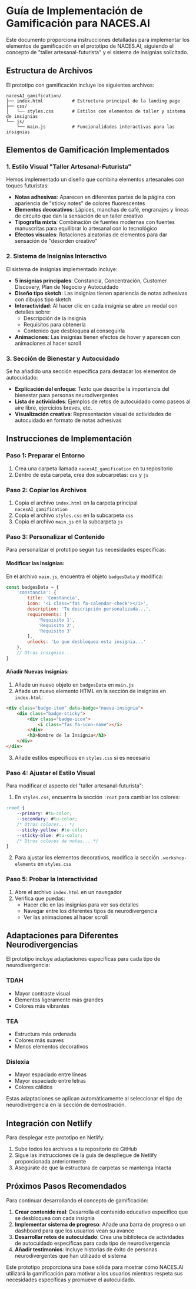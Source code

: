 # Guía de Implementación de Gamificación para NACES.AI

Este documento proporciona instrucciones detalladas para implementar los elementos de gamificación en el prototipo de NACES.AI, siguiendo el concepto de "taller artesanal-futurista" y el sistema de insignias solicitado.

## Estructura de Archivos

El prototipo con gamificación incluye los siguientes archivos:

```
nacesAI_gamification/
├── index.html           # Estructura principal de la landing page
├── css/
│   └── styles.css       # Estilos con elementos de taller y sistema de insignias
└── js/
    └── main.js          # Funcionalidades interactivas para las insignias
```

## Elementos de Gamificación Implementados

### 1. Estilo Visual "Taller Artesanal-Futurista"

Hemos implementado un diseño que combina elementos artesanales con toques futuristas:

- **Notas adhesivas**: Aparecen en diferentes partes de la página con apariencia de "sticky notes" de colores fluorescentes
- **Elementos decorativos**: Lápices, manchas de café, engranajes y líneas de circuito que dan la sensación de un taller creativo
- **Tipografía mixta**: Combinación de fuentes modernas con fuentes manuscritas para equilibrar lo artesanal con lo tecnológico
- **Efectos visuales**: Rotaciones aleatorias de elementos para dar sensación de "desorden creativo"

### 2. Sistema de Insignias Interactivo

El sistema de insignias implementado incluye:

- **5 insignias principales**: Constancia, Concentración, Customer Discovery, Plan de Negocio y Autocuidado
- **Diseño tipo sketch**: Las insignias tienen apariencia de notas adhesivas con dibujos tipo sketch
- **Interactividad**: Al hacer clic en cada insignia se abre un modal con detalles sobre:
  - Descripción de la insignia
  - Requisitos para obtenerla
  - Contenido que desbloquea al conseguirla
- **Animaciones**: Las insignias tienen efectos de hover y aparecen con animaciones al hacer scroll

### 3. Sección de Bienestar y Autocuidado

Se ha añadido una sección específica para destacar los elementos de autocuidado:

- **Explicación del enfoque**: Texto que describe la importancia del bienestar para personas neurodivergentes
- **Lista de actividades**: Ejemplos de retos de autocuidado como paseos al aire libre, ejercicios breves, etc.
- **Visualización creativa**: Representación visual de actividades de autocuidado en formato de notas adhesivas

## Instrucciones de Implementación

### Paso 1: Preparar el Entorno

1. Crea una carpeta llamada `nacesAI_gamification` en tu repositorio
2. Dentro de esta carpeta, crea dos subcarpetas: `css` y `js`

### Paso 2: Copiar los Archivos

1. Copia el archivo `index.html` en la carpeta principal `nacesAI_gamification`
2. Copia el archivo `styles.css` en la subcarpeta `css`
3. Copia el archivo `main.js` en la subcarpeta `js`

### Paso 3: Personalizar el Contenido

Para personalizar el prototipo según tus necesidades específicas:

#### Modificar las Insignias:

En el archivo `main.js`, encuentra el objeto `badgesData` y modifica:

```javascript
const badgesData = {
    'constancia': {
        title: 'Constancia',
        icon: '<i class="fas fa-calendar-check"></i>',
        description: 'Tu descripción personalizada...',
        requirements: [
            'Requisito 1',
            'Requisito 2',
            'Requisito 3'
        ],
        unlocks: 'Lo que desbloquea esta insignia...'
    },
    // Otras insignias...
}
```

#### Añadir Nuevas Insignias:

1. Añade un nuevo objeto en `badgesData` en `main.js`
2. Añade un nuevo elemento HTML en la sección de insignias en `index.html`:

```html
<div class="badge-item" data-badge="nueva-insignia">
    <div class="badge-sticky">
        <div class="badge-icon">
            <i class="fas fa-icon-name"></i>
        </div>
        <h3>Nombre de la Insignia</h3>
    </div>
</div>
```

3. Añade estilos específicos en `styles.css` si es necesario

### Paso 4: Ajustar el Estilo Visual

Para modificar el aspecto del "taller artesanal-futurista":

1. En `styles.css`, encuentra la sección `:root` para cambiar los colores:

```css
:root {
    --primary: #tu-color;
    --secondary: #tu-color;
    /* Otros colores... */
    --sticky-yellow: #tu-color;
    --sticky-blue: #tu-color;
    /* Otros colores de notas... */
}
```

2. Para ajustar los elementos decorativos, modifica la sección `.workshop-elements` en `styles.css`

### Paso 5: Probar la Interactividad

1. Abre el archivo `index.html` en un navegador
2. Verifica que puedas:
   - Hacer clic en las insignias para ver sus detalles
   - Navegar entre los diferentes tipos de neurodivergencia
   - Ver las animaciones al hacer scroll

## Adaptaciones para Diferentes Neurodivergencias

El prototipo incluye adaptaciones específicas para cada tipo de neurodivergencia:

### TDAH
- Mayor contraste visual
- Elementos ligeramente más grandes
- Colores más vibrantes

### TEA
- Estructura más ordenada
- Colores más suaves
- Menos elementos decorativos

### Dislexia
- Mayor espaciado entre líneas
- Mayor espaciado entre letras
- Colores cálidos

Estas adaptaciones se aplican automáticamente al seleccionar el tipo de neurodivergencia en la sección de demostración.

## Integración con Netlify

Para desplegar este prototipo en Netlify:

1. Sube todos los archivos a tu repositorio de GitHub
2. Sigue las instrucciones de la guía de despliegue de Netlify proporcionada anteriormente
3. Asegúrate de que la estructura de carpetas se mantenga intacta

## Próximos Pasos Recomendados

Para continuar desarrollando el concepto de gamificación:

1. **Crear contenido real**: Desarrolla el contenido educativo específico que se desbloquea con cada insignia
2. **Implementar sistema de progreso**: Añade una barra de progreso o un dashboard para que los usuarios vean su avance
3. **Desarrollar retos de autocuidado**: Crea una biblioteca de actividades de autocuidado específicas para cada tipo de neurodivergencia
4. **Añadir testimonios**: Incluye historias de éxito de personas neurodivergentes que han utilizado el sistema

Este prototipo proporciona una base sólida para mostrar cómo NACES.AI utilizará la gamificación para motivar a los usuarios mientras respeta sus necesidades específicas y promueve el autocuidado.
